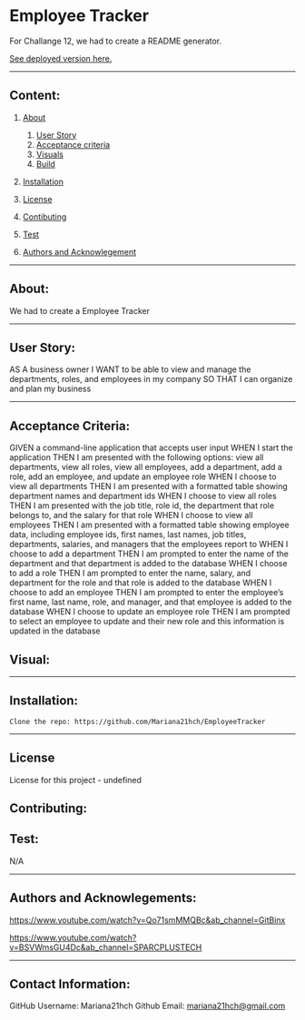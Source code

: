 # Employee Tracker

  For Challange 12, we had to create a README generator.


  [See deployed version here.]({$dat,url})

  ---

  ## Content:
  
1. [About](#about)

    1. [User Story](#user%story)
    2. [Acceptance criteria](#acceptance%20criteria)
    3. [Visuals](#visuals)
    4. [Build](#build)
2. [Installation](#installtion)   
3. [License](#license) 
4. [Contibuting](#contribution)
5. [Test](#test)
6. [Authors and Acknowlegement](#authors%20and%20acknowlegemnt)

---

## About:

  We had to create a Employee Tracker

---

## User Story:

AS A business owner
I WANT to be able to view and manage the departments, roles, and employees in my company
SO THAT I can organize and plan my business

---

## Acceptance Criteria:

GIVEN a command-line application that accepts user input
WHEN I start the application
THEN I am presented with the following options: view all departments, view all roles, view all employees, add a department, add a role, add an employee, and update an employee role
WHEN I choose to view all departments
THEN I am presented with a formatted table showing department names and department ids
WHEN I choose to view all roles
THEN I am presented with the job title, role id, the department that role belongs to, and the salary for that role
WHEN I choose to view all employees
THEN I am presented with a formatted table showing employee data, including employee ids, first names, last names, job titles, departments, salaries, and managers that the employees report to
WHEN I choose to add a department
THEN I am prompted to enter the name of the department and that department is added to the database
WHEN I choose to add a role
THEN I am prompted to enter the name, salary, and department for the role and that role is added to the database
WHEN I choose to add an employee
THEN I am prompted to enter the employee’s first name, last name, role, and manager, and that employee is added to the database
WHEN I choose to update an employee role
THEN I am prompted to select an employee to update and their new role and this information is updated in the database


## Visual:

---

## Installation:



    Clone the repo: https://github.com/Mariana21hch/EmployeeTracker



---

## License

  License for this project - undefined

## Contributing: 


## Test:

  N/A

---

## Authors and Acknowlegements:

https://www.youtube.com/watch?v=Qo71smMMQBc&ab_channel=GitBinx

https://www.youtube.com/watch?v=BSVWmsGU4Dc&ab_channel=SPARCPLUSTECH

---

## Contact Information:

  GitHub Username: Mariana21hch
  Github Email: mariana21hch@gmail.com